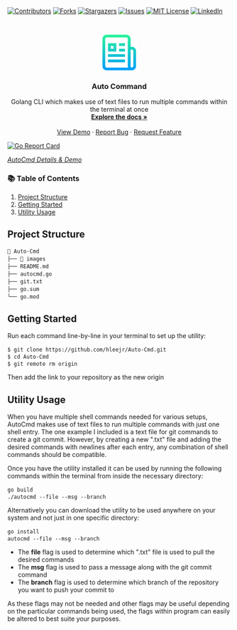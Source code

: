 [![Contributors][contributors-shield]][contributors-url]
[![Forks][forks-shield]][forks-url]
[![Stargazers][stars-shield]][stars-url]
[![Issues][issues-shield]][issues-url]
[![MIT License][license-shield]][license-url]
[![LinkedIn][linkedin-shield]][linkedin-url]

<!-- PROJECT LOGO -->
<br />
<p align="center">
  <a href="https://github.com/hleejr/Auto-Cmd">
    <img src="images/logo.png" alt="Logo" width="80" height="80">
  </a>

  <h3 align="center">Auto Command</h3>

  <p align="center">
    Golang CLI which makes use of text files to run multiple commands within the terminal at once
    <br />
    <a href="https://github.com/hleejr/Auto-Cmd"><strong>Explore the docs »</strong></a>
    <br />
    <br />
    <a href="https://docs.google.com/presentation/d/1w7uBAsoznALcbNteGXf-v_b4sSUu6_At69wOEWYC7Yg/edit?usp=sharing">View Demo</a>
    ·
    <a href="https://github.com/hleejr/Auto-Cmd/issues">Report Bug</a>
    ·
    <a href="https://github.com/hleejr/Auto-Cmd/issues">Request Feature</a>
  </p>
</p>

[![Go Report Card](https://goreportcard.com/badge/github.com/hleejr/Auto-Cmd)](https://goreportcard.com/report/github.com/hleejr/Auto-Cmd)

*[AutoCmd Details & Demo](https://docs.google.com/presentation/d/1w7uBAsoznALcbNteGXf-v_b4sSUu6_At69wOEWYC7Yg/edit?usp=sharing)*

### 📚 Table of Contents

1. [Project Structure](#project-structure)
2. [Getting Started](#getting-started)
3. [Utility Usage](#utility-usage)

## Project Structure

```bash
📂 Auto-Cmd
├── 📂 images
├── README.md
├── autocmd.go
├── git.txt
├── go.sum
└── go.mod
```

## Getting Started

Run each command line-by-line in your terminal to set up the utility:
```
$ git clone https://github.com/hleejr/Auto-Cmd.git
$ cd Auto-Cmd
$ git remote rm origin
```
Then add the link to your repository as the new origin

## Utility Usage
When you have multiple shell commands needed for various setups, AutoCmd makes use of text files to run multiple commands with just one shell entry. The one example I included is a text file for git commands to create a git commit. However, by creating a new ".txt" file and adding the desired commands with newlines after each entry, any combination of shell commands should be compatible.

Once you have the utility installed it can be used by running the following commands within the terminal from inside the necessary directory:
```
go build
./autocmd --file --msg --branch
```
Alternatively you can download the utility to be used anywhere on your system and not just in one specific directory:
```
go install
autocmd --file --msg --branch
```
- The **file** flag is used to determine which ".txt" file is used to pull the desired commands
- The **msg** flag is used to pass a message along with the git commit command
- The **branch** flag is used to determine which branch of the repository you want to push your commit to


As these flags may not be needed and other flags may be useful depending on the particular commands being used, the flags within program can easily be altered to best suite your purposes.

<!-- MARKDOWN LINKS & IMAGES -->
<!-- https://www.markdownguide.org/basic-syntax/#reference-style-links -->
[contributors-shield]: https://img.shields.io/github/contributors/hleejr/Auto-Cmd.svg?style=for-the-badge
[contributors-url]: https://github.com/hleejr/Auto-Cmd/graphs/contributors
[forks-shield]: https://img.shields.io/github/forks/hleejr/Auto-Cmd.svg?style=for-the-badge
[forks-url]: https://github.com/hleejr/Auto-Cmd/network/members
[stars-shield]: https://img.shields.io/github/stars/hleejr/Auto-Cmd.svg?style=for-the-badge
[stars-url]: https://github.com/hleejr/Auto-Cmd/stargazers
[issues-shield]: https://img.shields.io/github/issues/hleejr/Auto-Cmd.svg?style=for-the-badge
[issues-url]: https://github.com/hleejr/Auto-Cmd/issues
[license-shield]: https://img.shields.io/github/license/hleejr/Auto-Cmd.svg?style=for-the-badge
[license-url]: https://github.com/hleejr/Auto-Cmd/blob/master/LICENSE.txt
[linkedin-shield]: https://img.shields.io/badge/-LinkedIn-black.svg?style=for-the-badge&logo=linkedin&colorB=555
[linkedin-url]: https://www.linkedin.com/in/henry-bowe-jr-31498916a/